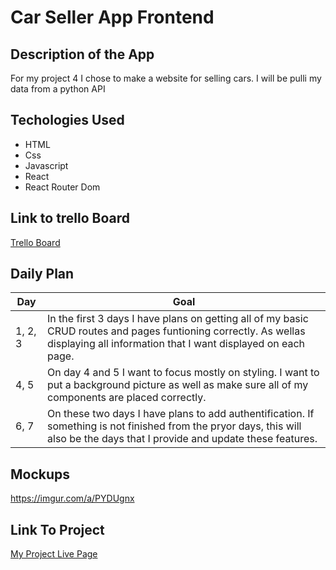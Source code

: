 # Car Seller App Frontend


## Description of the App
For my project 4 I chose to make a website for selling cars.  I will be pulli my data from a python API

## Techologies Used

- HTML
- Css
- Javascript
- React
- React Router Dom

## Link to trello Board
[Trello Board](https://trello.com/b/iIsI9RSr/car-seller-app)


## Daily Plan
| Day | Goal |
|-----|------|
| 1, 2, 3| In the first 3 days I have plans on getting all of my basic CRUD routes and pages funtioning correctly. As wellas displaying all information that I want displayed on each page.|
| 4, 5 | On day 4 and 5 I want to focus mostly on styling.  I want to put a background picture as well as make sure all of my components are placed correctly.|
| 6, 7 |  On these two days I have plans to add authentification.  If something is not finished from the pryor days, this will also be the days that I provide and update these features.| 


## Mockups

https://imgur.com/a/PYDUgnx

## Link To Project

[My Project Live Page](https://with-url.onrender.com/)